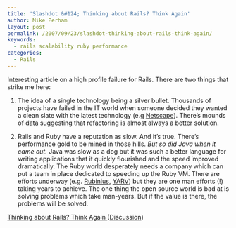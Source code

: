```yaml
---
title: 'Slashdot &#124; Thinking about Rails? Think Again'
author: Mike Perham
layout: post
permalink: /2007/09/23/slashdot-thinking-about-rails-think-again/
keywords:
  - rails scalability ruby performance
categories:
  - Rails
---
```

Interesting article on a high profile failure for Rails. There are two things that strike me here:

1) The idea of a single technology being a silver bullet. Thousands of projects have failed in the IT world when someone decided they wanted a clean slate with the latest technology (e.g [Netscape][1]). There&#8217;s mounds of data suggesting that refactoring is almost always a better solution.

2) Rails and Ruby have a reputation as slow. And it&#8217;s true. There&#8217;s performance gold to be mined in those hills. *But so did Java when it came out.* Java was slow as a dog but it was such a better language for writing applications that it quickly flourished and the speed improved dramatically. The Ruby world desperately needs a company which can put a team in place dedicated to speeding up the Ruby VM. There are efforts underway (e.g. [Rubinius][2], [YARV][3]) but they are one man efforts (!) taking years to achieve. The one thing the open source world is bad at is solving problems which take man-years. But if the value is there, the problems will be solved.

[Thinking about Rails? Think Again ][4] ([Discussion][5])

 [1]: http://www.jwz.org/gruntle/nomo.html
 [2]: http://rubini.us/
 [3]: http://www.atdot.net/yarv/
 [4]: http://www.oreillynet.com/ruby/blog/2007/09/7_reasons_i_switched_back_to_p_1.html
 [5]: http://developers.slashdot.org/article.pl?sid=07/09/23/1249235